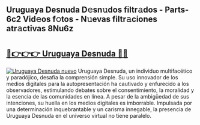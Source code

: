 ## Uruguaya Desnuda D𝚎sn𝚞dos filtr𝚊dos - Parts-6c2 Vid𝚎os f𝚘tos - N𝚞evas filtr𝚊ciones atr𝚊ctivas 8Nu6z

# <h2><a href="http://mbcj6o.tromn.icu/?c=Uruguaya+Desnuda">🔗👉👉👉 Uruguaya Desnuda 🔗🔗</a></h2>

[![Uruguaya Desnuda nuevo](https://i.imgur.com/pEAQMta.gif)](http://mbcj6o.tromn.icu/?c=Uruguaya+Desnuda)
Uruguaya Desnuda, un individuo multifacético y paradójico, desafía la comprensión simple. Su uso innovador de los medios digitales para la autopresentación ha cautivado y enfurecido a los observadores, estimulando debates sobre el consentimiento, la moralidad y la esencia de las comunidades en línea. A pesar de la ambigüedad de sus intenciones, su huella en los medios digitales es imborrable. Impulsada por una determinación inquebrantable y un carisma innegable, la presencia de Uruguaya Desnuda en el universo virtual no tiene paralelo.
